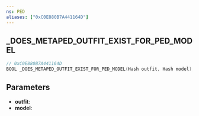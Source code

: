 ```yaml
---
ns: PED
aliases: ["0xC0E880B7A441164D"]
---
```

## _DOES_METAPED_OUTFIT_EXIST_FOR_PED_MODEL

```c
// 0xC0E880B7A441164D
BOOL _DOES_METAPED_OUTFIT_EXIST_FOR_PED_MODEL(Hash outfit, Hash model);
```

## Parameters
* **outfit**:
* **model**:
